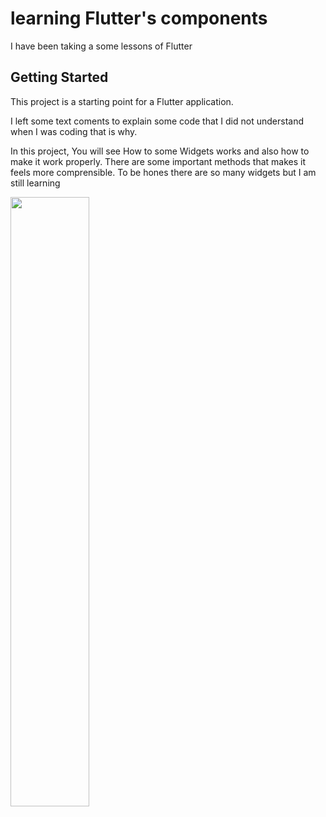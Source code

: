 # learning Flutter's components

I have been taking a some lessons of Flutter

## Getting Started

This project is a starting point for a Flutter application.

I left some text coments to explain some code that I did not understand when I was coding
that is why.

In this project, You will see How to some Widgets works and also how to make it work properly.
There are some important methods that makes it feels more comprensible.
To be hones there are so many widgets but I am still learning



<img src="https://user-images.githubusercontent.com/42458038/112880764-7b1b2900-9090-11eb-93f5-08d4f322585d.png" height="50%" with="50%">
